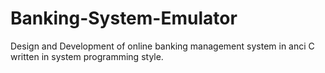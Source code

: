 # Banking-System-Emulator
Design and Development of online banking management system in anci C written in system programming style.
